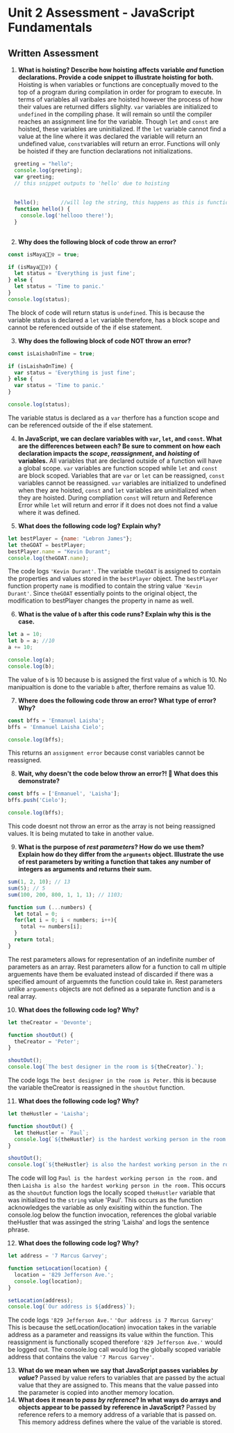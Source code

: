 # Unit 2 Assessment - JavaScript Fundamentals
## Written Assessment

1. **What is hoisting? Describe how hoisting affects variable _and_ function declarations. Provide a code snippet to illustrate hoisting for both.** 
  Hoisting is when variables or functions are conceptually moved to the top of a program during compilation in order for program to execute. 
  In terms of variables all varibales are hoisted however the process of how their values are returned differs slighlty. `var` variables are initialized to `undefined` in the compiling phase. It will remain so until the compiler reaches an assignment line for the variable. Though `let` and `const` are hoisted, these variables are uninitialized. If the `let` variable cannot find a value at the line where it was declared the variable will return an undefined value, `const`variables will return an error. Functions will only be hoisted if they are function declarations not initializations. 

  ```javascript
    greeting = "hello";
    console.log(greeting); 
    var greeting;
    // this snippet outputs to 'hello' due to hoisting
    
    
    hello();       //will log the string, this happens as this is function declaration not intialization
    function hello() {
      console.log('hellooo there!');
    }
    
  ```

2. **Why does the following block of code throw an error?**
  ```javascript
  const isMaya🧘🏽‍♀️ = true;

  if (isMaya🧘🏽‍♀️) {
    let status = 'Everything is just fine';
  } else {
    let status = 'Time to panic.'
  }
  console.log(status);
```
  The block of code will return status is `undefined`. This is because the variable status is declared a `let` variable therefore, has a block scope and cannot be referenced outside of the if else statement.

3. **Why does the following block of code NOT throw an error?**
  ```javascript
  const isLaishaOnTime = true;
 
  if (isLaishaOnTime) {
    var status = 'Everything is just fine';
  } else {
    var status = 'Time to panic.'
  }

  console.log(status);
  ```
  The variable status is declared as a `var` therfore has a function scope and can be referenced outside of the if else statement.  

4. **In JavaScript, we can declare variables with `var`, `let`, and `const`. What are the differences between each? Be sure to comment on how each declaration impacts the _scope_, _reassignment_, and _hoisting_ of variables.**
  All variables that are declared outside of a function will have a global scope. 
  `var` variables are function scoped while `let` and `const` are block scoped. Variables that are `var` or `let` can be reassigned, `const` variables cannot be reassigned. `var` variables are initialized to undefined when they are hoisted, `const` and `let` variables are uninitialized when they are hoisted. During compliation `const` will return and Reference Error while `let` will return and error if it does not does not find a value where it was defined. 


5. **What does the following code log? Explain why?**
  ```javascript
  let bestPlayer = {name: "Lebron James"};
  let theGOAT = bestPlayer;
  bestPlayer.name = "Kevin Durant";
  console.log(theGOAT.name);
  ```
  The code logs `'Kevin Durant'`. The variable `theGOAT` is assigned to contain the properties and values stored in the `bestPlayer` object. The `bestPlayer` function property `name` is modified to contain the string value `'Kevin Durant'`. Since `theGOAT` essentially points to the original object, the modification to bestPlayer changes the property in name as well. 

6. **What is the value of `b` after this code runs? Explain why this is the case.**
  ```javascript
  let a = 10;
  let b = a; //10
  a += 10;

  console.log(a);
  console.log(b);
  ```
  The value of `b` is 10 because b is assigned the first value of `a` which is 10. No manipualtion is done to the variable `b` after, therfore remains as value 10. 

7. **Where does the following code throw an error? What type of error? Why?**
  ```javascript
  const bffs = 'Enmanuel Laisha';
  bffs = 'Enmanuel Laisha Cielo';

  console.log(bffs);
  ```
  This returns an `assignment error` because const variables cannot be reassigned. 

8. **Wait, why doesn't the code below throw an error?! 🧐 What does this demonstrate?**
  ```javascript
  const bffs = ['Enmanuel', 'Laisha'];
  bffs.push('Cielo');

  console.log(bffs);
  ```
  This code doesnt not throw an error as the array is not being reassigned values. It is being mutated to take in another value.

9. **What is the purpose of _rest parameters_? How do we use them? Explain how do they differ from the `arguments` object. Illustrate the use of rest parameters by writing a function that takes any number of integers as arguments and returns their sum.**

  ```javascript
  sum(1, 2, 10); // 13
  sum(5); // 5
  sum(100, 200, 800, 1, 1, 1); // 1103;
  ```
  ```javascript
  function sum (...numbers) {
    let total = 0;
    for(let i = 0; i < numbers; i++){
      total += numbers[i];
    } 
    return total;
  }
  ```
  The rest parameters allows for representation of an indefinite number of parameters as an array. Rest parameters allow for a function to call m ultiple arguements have them be evaluated instead of discarded if there was a specified amount of arguemnts the function could take in. Rest parameters unlike `arguements` objects are not defined as a separate function and is a real array. 


10. **What does the following code log? Why?**
  ```javascript
  let theCreator = 'Devonte';

  function shoutOut() {
    theCreator = 'Peter';
  }

  shoutOut();
  console.log(`The best designer in the room is ${theCreator}.`);
  ```
  The code logs `The best designer in the room is Peter.` this is because the variable theCreator is reassigned in the `shoutOut` function.

11. **What does the following code log? Why?**
  ```javascript
  let theHustler = 'Laisha';

  function shoutOut() {
    let theHustler = `Paul`;
    console.log(`${theHustler} is the hardest working person in the room.`);
  }

  shoutOut();
  console.log(`${theHustler} is also the hardest working person in the room.`);
  ```
  The code will log 
  `Paul is the hardest working person in the room.` and then
  `Laisha is also the hardest working person in the room.`
  This occurs as the `shoutOut` function logs the locally scoped `theHustler` variable that was initialized to the `string` value 'Paul'. This occurs as the function acknowledges the variable as only exisiting within the function. The console.log below the function invocation, references the global variable theHustler that was assinged the string 'Laisha' and logs the sentence phrase. 


12. **What does the following code log? Why?**
  ```javascript
  let address = '7 Marcus Garvey';

  function setLocation(location) {
    location = '829 Jefferson Ave.';
    console.log(location);
  }

  setLocation(address);
  console.log(`Our address is ${address}`);
  ```
  The code logs
  `'829 Jefferson Ave.'`
  `'Our address is 7 Marcus Garvey'`
  This is because the setLocation(location) invocation takes in the variable address as a parameter and reassigns its value within the function. This reassignment is functionally scoped therefore `'829 Jefferson Ave.'` would be logged out. The console.log call would log the globally scoped variable address that contains the value `'7 Marcus Garvey'`. 


13. **What do we mean when we say that JavaScript passes variables _by value_?**
  Passed by value refers to variables that are passed by the actual value that they are assigned to. This means that the value passed into the parameter is copied into another memory location. 
14. **What does it mean to _pass by reference_? In what ways do arrays and objects appear to be passed by reference in JavaScript?**
  Passed by reference refers to a memory address of a variable that is passed on. This memory address defines where the value of the variable is stored. 